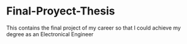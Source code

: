 # Final-Proyect-Thesis
 This contains the final project of my career so that I could achieve my degree as an Electronical Engineer
